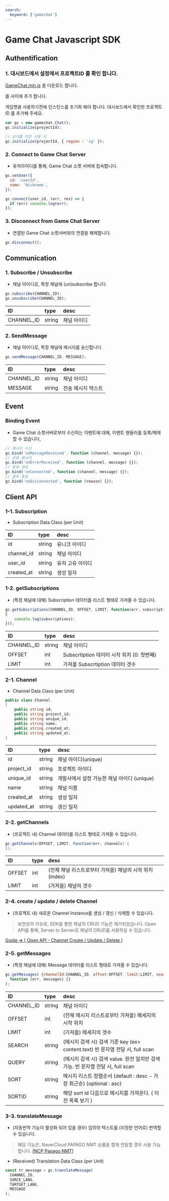 ```yaml
---
search:
  keyword: ['gamechat']
---
```


# Game Chat Javascript SDK

## Authentification

### 1. 대시보드에서 설정에서 프로젝트ID 를 확인 합니다.

[GameChat.min.js](https://kr.object.ncloudstorage.com/gamechat/gamechat.min.js) 을 다운로드 합니다.

<script src="GameChat.min.js"></script>

를 <head> </head> 사이에 추가 합니다.

게임챗을 사용하기전에 인스턴스를 초기화 해야 합니다. 대시보드에서 확인한 프로젝트ID 를 추가해 주세요.

```javascript
var gc = new gamechat.Chat();
gc.initialize(projectId);

// 싱가폴 리전 사용 시
gc.initialize(projectId, { region : 'sg' });
```

### 2. Connect to Game Chat Server

- 유저아이디를 통해, Game Chat 소켓 서버에 접속합니다.

```javascript
gc.setUser({
  id: 'userId',
  name: 'Nickname',
});

gc.connect(user_id, (err, res) => {
  if (err) console.log(err);
});
```

### 3. Disconnect from Game Chat Server

- 연결된 Game Chat 소켓서버와의 연결을 해제합니다.

```javascript
gc.disconnect();
```

## Communication

### 1. Subscribe / Unsubscribe

- 채널 아이디로, 특정 채널에 (un)subscribe 합니다

```javascript
gc.subscribe(CHANNEL_ID);
gc.unsubscribe(CHANNEL_ID);
```

| ID         | type   | desc        |
| :--------- | :----- | :---------- |
| CHANNEL_ID | string | 채널 아이디 |

### 2. SendMessage

- 채널 아이디로, 특정 채널에 메시지를 송신합니다.

```javascript
gc.sendMessage(CHANNEL_ID, MESSAGE);
```

| ID         | type   | desc               |
| :--------- | :----- | :----------------- |
| CHANNEL_ID | string | 채널 아이디        |
| MESSAGE    | string | 전송 메시지 텍스트 |

## Event

### Binding Event

- Game Chat 소켓서버로부터 수신하는 이벤트에 대해, 이벤트 핸들러를 등록/해제 할 수 있습니다,

```javascript
// 메시지 수신
gc.bind('onMessageReceived', function (channel, message) {});
// 오류 메시지
gc.bind('onErrorReceived', function (channel, message) {});
// 접속 성공
gc.bind('onConnected', function (channel, message) {});
// 접속 종료
gc.bind('onDisconnected', function (reason) {});
```

## Client API

### 1-1. Subscription

- Subscription Data Class (per Unit)

| ID         | type   | desc             |
| :--------- | :----- | :--------------- |
| id         | string | 유니크 아이디    |
| channel_id | string | 채널 아이디      |
| user_id    | string | 유저 고유 아이디 |
| created_at | string | 생성 일자        |

### 1-2. getSubscriptions

- (특정 채널에 대해) Subscription 데이터를 리스트 형태로 가져올 수 있습니다.

```javascript
gc.getSubscriptions(CHANNEL_ID, OFFSET, LIMIT, function(err, subscriptions)
{
    console.log(subscriptions);
}));
```

| ID         | type   | desc             |
| :--------- | :----- | :--------------- |
| CHANNEL_ID | string | 채널 아이디    |
| OFFSET     | int    | Subscrtiption 데이터 시작 위치 (0: 첫번째)|
| LIMIT      | int    | 가져올 Subscrtiption 데이터 갯수|


### 2-1. Channel

- Channel Data Class (per Unit)

```csharp
public class Channel
{
    public string id;
    public string project_id;
    public string unique_id;
    public string name;
    public string created_at;
    public string updated_at;
}
```

| ID         | type   | desc                                        |
| :--------- | :----- | :------------------------------------------ |
| id         | string | 채널 아이디(unique)                         |
| project_id | string | 프로젝트 아이디                             |
| unique_id  | string | 개발사에서 설정 가능한 채널 아이디 (unique) |
| name       | string | 채널 이름                                   |
| created_at | string | 생성 일자                                   |
| updated_at | string | 갱신 일자                                   |

### 2-2. getChannels

- (프로젝트 내) Channel 데이터를 리스트 형태로 가져올 수 있습니다.

```csharp
gc.getChannels(OFFSET, LIMIT, function(err, channels) {
});
```

| ID     | type | desc                                                     |
| :----- | :--- | :------------------------------------------------------- |
| OFFSET | int  | (전체 채널 리스트로부터 가져올) 채널의 시작 위치 (index) |
| LIMIT  | int  | (가져올) 채널의 갯수                                     |

### 2-4. create / update / delete Channel

- (프로젝트 내) 새로운 Channel Instance를 생성 / 갱신 / 삭제할 수 있습니다.

> 보안상의 이슈로, SDK를 통한 채널의 CRUD 기능은 제거되었습니다.
> Open API를 통해, Server to Server로 채널의 CRUD를 사용하실 수 있습니다.

[ Guide => [ Open API - Channel Create / Update / Delete ]](https://docs.gamechat.kr/undefined/gamechat_api#api)

### 2-5. getMessages

- (특정 채널에 대해) Message 데이터를 리스트 형태로 가져올 수 있습니다.

```javascript
gc.getMessages( {channelId:CHANNEL_ID, offset:OFFSET, limit:LIMIT, search:SEARCH, query:QUERY, sort:SORT, sortId:SORTID},
  function (err, messages) {}
);
```

| ID         | type   | desc                                                                             |
| :--------- | :----- | :------------------------------------------------------------------------------- |
| CHANNEL_ID | string | 채널 아이디                                                                      |
| OFFSET     | int | (전체 메시지 리스트로부터 가져올) 메세지의 시작 위치                             |
| LIMIT      | int | (가져올) 메세지의 갯수                                                           |
| SEARCH     | string | (메시지 검색 시) 검색 기준 key (ex> content.text) 빈 문자열 전달 시, full scan   |
| QUERY      | string | (메시지 검색 시) 검색 value. 완전 일치만 검색 가능. 빈 문자열 전달 시, full scan |
| SORT       | string | 메시지 리스트 정렬순서 (default : desc - 가장 최근순) (optional : asc)           |
| SORTID     | string | 해당 sort id 다음으로 메시지를 가져온다. ( 이전 목록 보기 )                      |

### 3-3. translateMessage

- (자동번역 기능이 활성화 되어 있을 경우) 임의의 텍스트를 (지정한 언어로) 번역할 수 있습니다.

> 해당 기능은, NaverCloud PAPAGO NMT 상품을 함께 연동할 경우 사용 가능합니다. [[NCP Papago NMT]](https://www.ncloud.com/product/aiService/papagoTranslation)

- (Received) Translation Data Class (per Unit)

```javascript
const tr_message = gc.translateMessage(
  CHANNEL_ID,
  SORCE_LANG,
  TARTGET_LANG,
  MESSAGE
);
```
